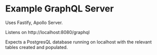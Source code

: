 # Example GraphQL Server

Uses Fastify, Apollo Server.

Listens on http://localhost:8080/graphql

Expects a PostgresQL database running on localhost with the relevant tables created and populated.
